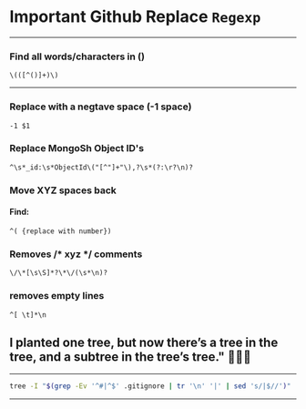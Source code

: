 # Important Github Replace ```Regexp```
---------------------------------------
### Find all words/characters in ()
```regex
\(([^()]+)\)
 ```
---------------------------------------
### Replace with a negtave space (-1 space)
```regex
-1 $1
 ```
### Replace MongoSh Object ID's
```regex
^\s*_id:\s*ObjectId\("[^"]+"\),?\s*(?:\r?\n)?
```

### Move XYZ spaces back

#### Find: 
```regex 
^( {replace with number})
```

### Removes /* xyz */ comments
```regex
\/\*[\s\S]*?\*\/(\s*\n)?
```

### removes empty lines
```regex
^[ \t]*\n
```
## I planted one tree, but now there’s a tree in the tree, and a subtree in the tree’s tree." 🌳➕🌳
-------------------------------------------------------------------------------------------------
 ```bash
tree -I "$(grep -Ev '^#|^$' .gitignore | tr '\n' '|' | sed 's/|$//')"
```
-------------------------------------------------------------------------------------------------
